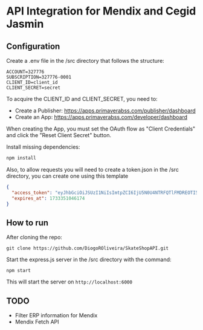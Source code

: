 # API Integration for Mendix and Cegid Jasmin
## **Configuration**
Create a .env file in the /src directory that follows the structure:

```env
ACCOUNT=327776
SUBSCRIPTION=327776-0001
CLIENT_ID=client_id
CLIENT_SECRET=secret
```

To acquire the CLIENT_ID and CLIENT_SECRET, you need to:

- Create a Publisher: https://apps.primaverabss.com/publisher/dashboard
- Create an App: https://apps.primaverabss.com/developer/dashboard

When creating the App, you must set the OAuth flow as "Client Credentials" and click the "Reset Client Secret" button.

Install missing dependencies:
```bat
npm install
```

Also, to allow requests you will need to create a token.json in the /src directory, you can create one using this template

```json
{
  "access_token": "eyJhbGciOiJSUzI1NiIsImtpZCI6IjU5N0U4NTRFQTlFMDREOTI5RTZERTM5REQwM0U0RDZCMjhERDk3NzFSUzI1NiIsIng1dCI6IldYNkZUcW5nVFpLZWJlT2QwRDVOYXlqZGwzRSIsInR5cCI6IkpXVCJ9.eyJpc3MiOiJodHRwczovL2lkZW50aXR5LnByaW1hdmVyYWJzcy5jb20iLCJuYmYiOjE3MzMzMzY2NDUsImlhdCI6MTczMzMzNjY0NSwiZXhwIjoxNzMzMzUxMDQ1LCJhdWQiOlsiamFzbWluIiwiaHR0cHM6Ly9pZGVudGl0eS5wcmltYXZlcmFic3MuY29tL3Jlc291cmNlcyJdLCJzY29wZSI6WyJhcHBsaWNhdGlvbiJdLCJjbGllbnRfaWQiOiJDSEFWRS0xIiwianRpIjoiRTU5MEYxMzU1ODhBRUI4NEEyMzc1MTg3Mjk0RUM1NkYifQ.do4N8Yyfe8qTVXzdiFu6qt53W9okIu1miO4rtgv_UjrapsvW7glexVsfk8dBmv0WoIVAJdzF1laAQFSVwy9MJHMHT6Ug3qU8M43TY2B_opvU6CZTgHpLyHcdfMQozZ5L-QaER7_ElVCs2Qx6dEYdiigbGun9HGQtbSvkdS3Jr5lKsI7FtBHLB9hs53b0Q_8gNKHZVme2-NPit6o0ax-Pobf8aQPQHP3o5p5CsQBytoXpDeon5wM37WjfmVS-EtCZY3h4F0ohkJ6foD_583iZXeVpC_A8lllk9WbKKA6CQLc3OLpmhELc6xt6p3kIsh8GD-mGtmjFSZY_3PhObt2-AA",
  "expires_at": 1733351046174
}
```

## **How to run**
After cloning the repo:

```gitattributes
git clone https://github.com/DiogoROliveira/SkateShopAPI.git
```

Start the express.js server in the /src directory with the command:

```node
npm start
```

This will start the server on `http://localhost:6000`

## TODO
- Filter ERP information for Mendix
- Mendix Fetch API
